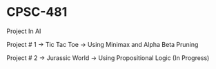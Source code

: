 # CPSC-481

Project In AI

Project # 1 -> Tic Tac Toe 
    -> Using Minimax and Alpha Beta Pruning

Project # 2 -> Jurassic World 
    -> Using Propositional Logic (In Progress)

